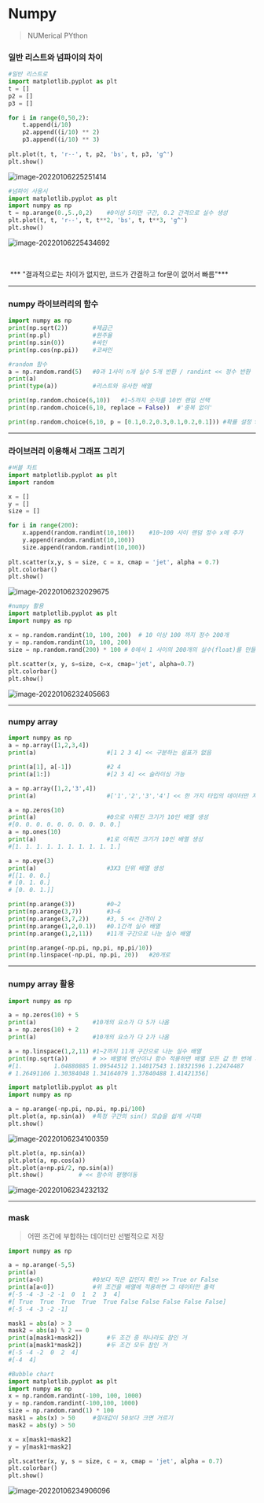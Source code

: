 # Numpy

> NUMerical PYthon



### 일반 리스트와 넘파이의 차이

```python
#일반 리스트로
import matplotlib.pyplot as plt
t = []
p2 = []
p3 = []

for i in range(0,50,2):
    t.append(i/10)
    p2.append((i/10) ** 2)
    p3.append((i/10) ** 3)
    
plt.plot(t, t, 'r--', t, p2, 'bs', t, p3, 'g^')
plt.show()
```

![image-20220106225251414](Numpy_code.assets/image-20220106225251414.png)

```python
#넘파이 사용시
import matplotlib.pyplot as plt
import numpy as np
t = np.arange(0.,5.,0,2) 	#0이상 5미만 구간, 0.2 간격으로 실수 생성
plt.plot(t, t, 'r--', t, t**2, 'bs', t, t**3, 'g^')
plt.show()
```

![image-20220106225434692](Numpy_code.assets/image-20220106225434692.png)

​                      				

​								*** "결과적으로는 차이가 없지만, 코드가 간결하고 for문이 없어서 빠름"***		



---

### numpy 라이브러리의 함수

```python
import numpy as np
print(np.sqrt(2))		#제곱근
print(np.pl)			#원주율
print(np.sin(0))		#싸인
print(np.cos(np.pi))	#코싸인
```

```python
#random 함수
a = np.random.rand(5)	#0과 1사이 n개 실수 5개 반환 / randint << 정수 반환
print(a)
print(type(a))			#리스트와 유사한 배열

print(np.random.choice(6,10))	#1~5까지 숫자를 10번 랜덤 선택
print(np.random.choice(6,10, replace = False))	#'중복 없이'

print(np.random.choice(6,10, p = [0.1,0.2,0.3,0.1,0.2,0.1])) #확률 설정 >> 합 1
```



---

### 라이브러리 이용해서 그래프 그리기

```python
#버블 차트
import matplotlib.pyplot as plt
import random

x = []
y = []
size = []

for i in range(200):
    x.append(random.randint(10,100))	#10~100 사이 랜덤 정수 x에 추가
    y.append(random.randint(10,100))
    size.append(random.randint(10,100))
    
plt.scatter(x,y, s = size, c = x, cmap = 'jet', alpha = 0.7)
plt.colorbar()
plt.show()
```

![image-20220106232029675](Numpy_code.assets/image-20220106232029675.png)



```python
#numpy 활용
import matplotlib.pyplot as plt
import numpy as np

x = np.random.randint(10, 100, 200)  # 10 이상 100 까지 정수 200개
y = np.random.randint(10, 100, 200)
size = np.random.rand(200) * 100 # 0에서 1 사이의 200개의 실수(float)를 만들고 * 100
    
plt.scatter(x, y, s=size, c=x, cmap='jet', alpha=0.7)
plt.colorbar()
plt.show()
```

![image-20220106232405663](Numpy_code.assets/image-20220106232405663.png)



---

### numpy array

```python
import numpy as np
a = np.array([1,2,3,4])
print(a)					#[1 2 3 4] << 구분하는 쉼표가 없음

print(a[1], a[-1])			#2 4
print(a[1:])				#[2 3 4] << 슬라이싱 가능

a = np.array([1,2,'3',4])
print(a)					#['1','2','3','4'] << 한 가지 타입의 데이터만 저장 가능

a = np.zeros(10)
print(a)					#0으로 이뤄진 크기가 10인 배열 생성
#[0. 0. 0. 0. 0. 0. 0. 0. 0. 0.]
a = np.ones(10)
print(a)					#1로 이뤄진 크기가 10인 배열 생성
#[1. 1. 1. 1. 1. 1. 1. 1. 1. 1.]

a = np.eye(3)
print(a)					#3X3 단위 배열 생성
#[[1. 0. 0.]
# [0. 1. 0.]
# [0. 0. 1.]]

print(np.arange(3))			#0~2 
print(np.arange(3,7))		#3~6
print(np.arange(3,7,2))		#3, 5 << 간격이 2
print(np.arange(1,2,0.1))	#0.1간격 실수 배열
print(np.arange(1,2,11))	#11개 구간으로 나눈 실수 배열

print(np.arange(-np.pi, np,pi, np,pi/10))
print(np.linspace(-np.pi, np.pi, 20))	#20개로
```



---

### numpy array 활용

```python
import numpy as np

a = np.zeros(10) + 5
print(a)				#10개의 요소가 다 5가 나옴
a = np.zeros(10) + 2
print(a)				#10개의 요소가 다 2가 나옴

a = np.linspace(1,2,11)	#1~2까지 11개 구간으로 나눈 실수 배열
print(np.sqrt(a))		# >> 배열에 연산이나 함수 적용하면 배열 모든 값 한 번에 계산 >> b
#[1.         1.04880885 1.09544512 1.14017543 1.18321596 1.22474487
# 1.26491106 1.30384048 1.34164079 1.37840488 1.41421356]
```

```python
import matplotlib.pyplot as plt
import numpy as np

a = np.arange(-np.pi, np.pi, np.pi/100)
plt.plot(a, np.sin(a))	#특정 구간의 sin() 모습을 쉽게 시각화
plt.show()
```

![image-20220106234100359](Numpy_code.assets/image-20220106234100359.png)

```python
plt.plot(a, np.sin(a))
plt.plot(a, np.cos(a))
plt.plot(a+np.pi/2, np.sin(a))
plt.show()			# << 함수의 평행이동
```

![image-20220106234232132](Numpy_code.assets/image-20220106234232132.png)



---

### mask

> 어떤 조건에 부합하는 데이터만 선별적으로 저장



```python
import numpy as np

a = np.arange(-5,5)
print(a)				
print(a<0)				#0보다 작은 값인지 확인 >> True or False
print(a[a<0])			#위 조건을 배열에 적용하면 그 데이터만 출력
#[-5 -4 -3 -2 -1  0  1  2  3  4]
#[ True  True  True  True  True False False False False False]
#[-5 -4 -3 -2 -1]

mask1 = abs(a) > 3
mask2 = abs(a) % 2 == 0
print(a[mask1+mask2])		#두 조건 중 하나라도 참인 거
print(a[mask1*mask2])		#두 조건 모두 참인 거
#[-5 -4 -2  0  2  4]
#[-4  4]
```

```python
#Bubble chart
import matplotlib.pyplot as plt
import numpy as np
x = np.random.randint(-100, 100, 1000)
y = np.random.randint(-100,100, 1000)
size = np.random.rand(1) * 100
mask1 = abs(x) > 50		#절대값이 50보다 크면 거르기
mask2 = abs(y) > 50

x = x[mask1+mask2]
y = y[mask1+mask2]

plt.scatter(x, y, s = size, c = x, cmap = 'jet', alpha = 0.7)
plt.colorbar()
plt.show()
```

![image-20220106234906096](Numpy_code.assets/image-20220106234906096.png)